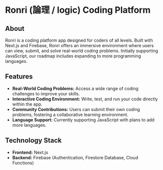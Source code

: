 # Ronri (論理 / logic) Coding Platform

## About

Ronri is a coding platform app designed for coders of all levels. Built with Next.js and Firebase, Ronri offers an immersive environment where users can view, submit, and solve real-world coding problems. Initially supporting JavaScript, our roadmap includes expanding to more programming languages.

## Features

- **Real-World Coding Problems:** Access a wide range of coding challenges to improve your skills.
- **Interactive Coding Environment:** Write, test, and run your code directly within the app.
- **Community Contributions:** Users can submit their own coding problems, fostering a collaborative learning environment.
- **Language Support:** Currently supporting JavaScript with plans to add more languages.

## Technology Stack

- **Frontend:** Next.js
- **Backend:** Firebase (Authentication, Firestore Database, Cloud Functions)
